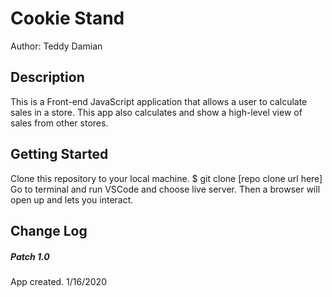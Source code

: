 # Cookie Stand
Author: Teddy Damian
## Description
This is a Front-end JavaScript application that allows a user to calculate sales in a store. This app also calculates and show a high-level view of sales from other stores.
## Getting Started
Clone this repository to your local machine.
$ git clone [repo clone url here]
Go to terminal and run VSCode and choose live server.
Then a browser will open up and lets you interact.

## Change Log
##### Patch 1.0 
App created. 1/16/2020
